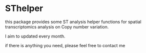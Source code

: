 # SThelper
this package provides some ST analysis helper functions for spatial transcriptomics analysis on Copy number variation. 

I aim to updated every month.

if there is anything you need, please feel free to contact me


